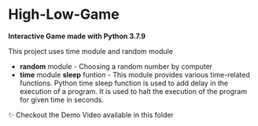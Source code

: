 # High-Low-Game

**Interactive Game made with Python 3.7.9**

This project uses time module and random module

+ **random** module - Choosing a random number by computer
+ **time** module **sleep** funtion - This module provides various time-related functions. Python time sleep function is used to add delay in the execution of a program. It is used to halt the execution of the program for given time in seconds.

:sparkles: Checkout the Demo Video available in this folder
